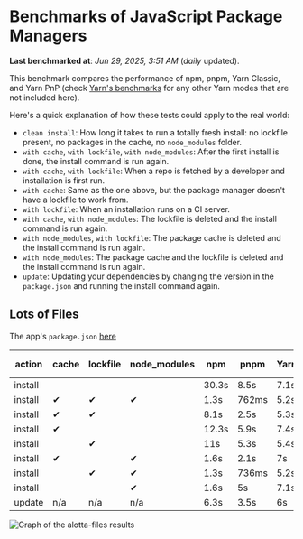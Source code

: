 # Benchmarks of JavaScript Package Managers

**Last benchmarked at**: _Jun 29, 2025, 3:51 AM_ (_daily_ updated).

This benchmark compares the performance of npm, pnpm, Yarn Classic, and Yarn PnP (check [Yarn's benchmarks](https://yarnpkg.com/benchmarks) for any other Yarn modes that are not included here).

Here's a quick explanation of how these tests could apply to the real world:

- `clean install`: How long it takes to run a totally fresh install: no lockfile present, no packages in the cache, no `node_modules` folder.
- `with cache`, `with lockfile`, `with node_modules`: After the first install is done, the install command is run again.
- `with cache`, `with lockfile`: When a repo is fetched by a developer and installation is first run.
- `with cache`: Same as the one above, but the package manager doesn't have a lockfile to work from.
- `with lockfile`: When an installation runs on a CI server.
- `with cache`, `with node_modules`: The lockfile is deleted and the install command is run again.
- `with node_modules`, `with lockfile`: The package cache is deleted and the install command is run again.
- `with node_modules`: The package cache and the lockfile is deleted and the install command is run again.
- `update`: Updating your dependencies by changing the version in the `package.json` and running the install command again.

## Lots of Files

The app's `package.json` [here](https://github.com/pnpm/pnpm.io/blob/main/benchmarks/fixtures/alotta-files/package.json)

| action  | cache | lockfile | node_modules| npm | pnpm | Yarn | Yarn PnP |
| ---     | ---   | ---      | ---         | --- | ---  | ---  | ---      |
| install |       |          |             | 30.3s | 8.5s | 7.1s | 3.5s |
| install | ✔     | ✔        | ✔           | 1.3s | 762ms | 5.2s | n/a |
| install | ✔     | ✔        |             | 8.1s | 2.5s | 5.3s | 1.3s |
| install | ✔     |          |             | 12.3s | 5.9s | 7.4s | 3s |
| install |       | ✔        |             | 11s | 5.3s | 5.4s | 1.3s |
| install | ✔     |          | ✔           | 1.6s | 2.1s | 7s | n/a |
| install |       | ✔        | ✔           | 1.3s | 736ms | 5.2s | n/a |
| install |       |          | ✔           | 1.6s | 5s | 7.1s | n/a |
| update  | n/a | n/a | n/a | 6.3s | 3.5s | 6s | 3s |

<img alt="Graph of the alotta-files results" src="/img/benchmarks/alotta-files.svg" />